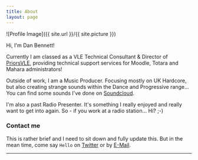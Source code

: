 ```yaml
---
title: About
layout: page
---
```

![Profile Image]({{ site.url }}/{{ site.picture }})

Hi, I'm Dan Bennett!

Currently I am classed as a VLE Technical Consultant & Director of [PriorsVLE](https://www.priorsvle.com), providing technical support services for Moodle, Totara and Mahara administrators!

Outside of work, I am a Music Producer. Focusing mostly on UK Hardcore, but also creating strange sounds within the Dance and Progressive range...
You can find some sounds I've done on [Soundcloud](https://soundcloud.com/danbennettuk).

I'm also a past Radio Presenter. It's something I really enjoyed and really want to get into again. So - if you work at a radio station... Hi? ;-)

### Contact me

This is rather brief and I need to sit down and fully update this. But in the mean time, come say `Hello` on [Twitter] or by [E-Mail].

---

[Twitter]: http://twitter.com/danbennett
[E-Mail]: mailto:dan@danbennett.me

